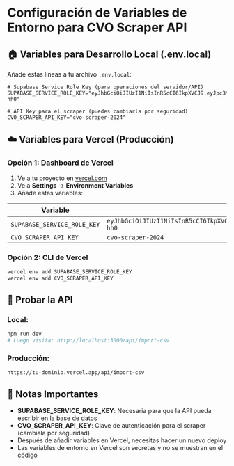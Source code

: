 # Configuración de Variables de Entorno para CVO Scraper API

## 🏠 Variables para Desarrollo Local (.env.local)

Añade estas líneas a tu archivo `.env.local`:

```env
# Supabase Service Role Key (para operaciones del servidor/API)
SUPABASE_SERVICE_ROLE_KEY="eyJhbGciOiJIUzI1NiIsInR5cCI6IkpXVCJ9.eyJpc3MiOiJzdXBhYmFzZSIsInJlZiI6Indwam1pbWJzY2ZzZHpjd3V3Y3RrIiwicm9sZSI6InNlcnZpY2Vfcm9sZSIsImlhdCI6MTc0NjY0MjI1OSwiZXhwIjoyMDYyMjE4MjU5fQ.fZ_uvDPgJLTczTNu7UMd_hcEDzYqVpDCcilTiSv-hh0"

# API Key para el scraper (puedes cambiarla por seguridad)
CVO_SCRAPER_API_KEY="cvo-scraper-2024"
```

## ☁️ Variables para Vercel (Producción)

### Opción 1: Dashboard de Vercel
1. Ve a tu proyecto en [vercel.com](https://vercel.com)
2. Ve a **Settings** → **Environment Variables**
3. Añade estas variables:

| Variable | Valor |
|----------|-------|
| `SUPABASE_SERVICE_ROLE_KEY` | `eyJhbGciOiJIUzI1NiIsInR5cCI6IkpXVCJ9.eyJpc3MiOiJzdXBhYmFzZSIsInJlZiI6Indwam1pbWJzY2ZzZHpjd3V3Y3RrIiwicm9sZSI6InNlcnZpY2Vfcm9sZSIsImlhdCI6MTc0NjY0MjI1OSwiZXhwIjoyMDYyMjE4MjU5fQ.fZ_uvDPgJLTczTNu7UMd_hcEDzYqVpDCcilTiSv-hh0` |
| `CVO_SCRAPER_API_KEY` | `cvo-scraper-2024` |

### Opción 2: CLI de Vercel
```bash
vercel env add SUPABASE_SERVICE_ROLE_KEY
vercel env add CVO_SCRAPER_API_KEY
```

## 🧪 Probar la API

### Local:
```bash
npm run dev
# Luego visita: http://localhost:3000/api/import-csv
```

### Producción:
```
https://tu-dominio.vercel.app/api/import-csv
```

## 📝 Notas Importantes

- **SUPABASE_SERVICE_ROLE_KEY**: Necesaria para que la API pueda escribir en la base de datos
- **CVO_SCRAPER_API_KEY**: Clave de autenticación para el scraper (cámbiala por seguridad)
- Después de añadir variables en Vercel, necesitas hacer un nuevo deploy
- Las variables de entorno en Vercel son secretas y no se muestran en el código 